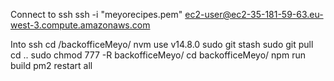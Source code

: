 Connect to ssh
    ssh -i "meyorecipes.pem" ec2-user@ec2-35-181-59-63.eu-west-3.compute.amazonaws.com   

Into ssh
    cd /backofficeMeyo/
    nvm use v14.8.0
    sudo git stash
    sudo git pull
    cd ..
    sudo chmod 777 -R backofficeMeyo/
    cd backofficeMeyo/
    npm run build
    pm2 restart all